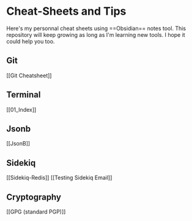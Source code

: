 # Cheat-Sheets and Tips

Here's my personnal cheat sheets using ==Obsidian== notes tool.
This repository will keep growing as long as I'm learning new tools.
I hope it could help you too. 

## Git
[[Git Cheatsheet]]

## Terminal 
[[01_Index]]

## Jsonb
[[JsonB]]

## Sidekiq
[[Sidekiq-Redis]]
[[Testing Sidekiq Email]]

## Cryptography
[[GPG (standard PGP)]]
